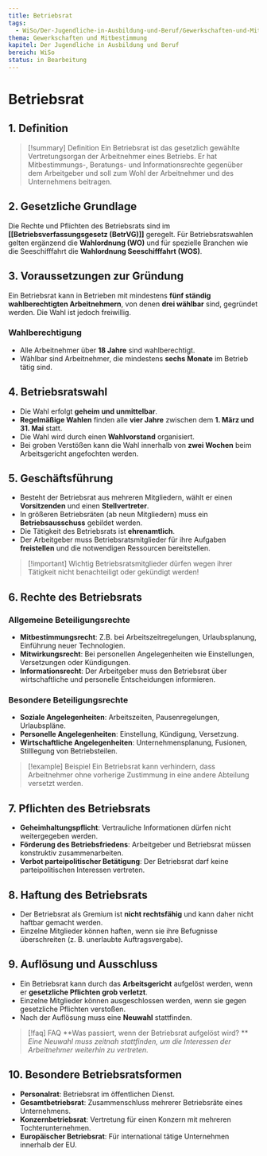```yaml
---
title: Betriebsrat
tags:
  - WiSo/Der-Jugendliche-in-Ausbildung-und-Beruf/Gewerkschaften-und-Mitbestimmung
thema: Gewerkschaften und Mitbestimmung
kapitel: Der Jugendliche in Ausbildung und Beruf
bereich: WiSo
status: in Bearbeitung
---
```

# Betriebsrat

## 1. Definition

> [!summary] Definition
> Ein Betriebsrat ist das gesetzlich gewählte Vertretungsorgan der Arbeitnehmer eines Betriebs. Er hat Mitbestimmungs-, Beratungs- und Informationsrechte gegenüber dem Arbeitgeber und soll zum Wohl der Arbeitnehmer und des Unternehmens beitragen.

## 2. Gesetzliche Grundlage

Die Rechte und Pflichten des Betriebsrats sind im **[[Betriebsverfassungsgesetz (BetrVG)]]** geregelt. Für Betriebsratswahlen gelten ergänzend die **Wahlordnung (WO)** und für spezielle Branchen wie die Seeschifffahrt die **Wahlordnung Seeschifffahrt (WOS)**.

## 3. Voraussetzungen zur Gründung

Ein Betriebsrat kann in Betrieben mit mindestens **fünf ständig wahlberechtigten Arbeitnehmern**, von denen **drei wählbar** sind, gegründet werden. Die Wahl ist jedoch freiwillig.

### Wahlberechtigung

- Alle Arbeitnehmer über **18 Jahre** sind wahlberechtigt.
- Wählbar sind Arbeitnehmer, die mindestens **sechs Monate** im Betrieb tätig sind.

## 4. Betriebsratswahl

- Die Wahl erfolgt **geheim und unmittelbar**.
- **Regelmäßige Wahlen** finden alle **vier Jahre** zwischen dem **1. März und 31. Mai** statt.
- Die Wahl wird durch einen **Wahlvorstand** organisiert.
- Bei groben Verstößen kann die Wahl innerhalb von **zwei Wochen** beim Arbeitsgericht angefochten werden.

## 5. Geschäftsführung

- Besteht der Betriebsrat aus mehreren Mitgliedern, wählt er einen **Vorsitzenden** und einen **Stellvertreter**.
- In größeren Betriebsräten (ab neun Mitgliedern) muss ein **Betriebsausschuss** gebildet werden.
- Die Tätigkeit des Betriebsrats ist **ehrenamtlich**.
- Der Arbeitgeber muss Betriebsratsmitglieder für ihre Aufgaben **freistellen** und die notwendigen Ressourcen bereitstellen.

> [!important] Wichtig 
> Betriebsratsmitglieder dürfen wegen ihrer Tätigkeit nicht benachteiligt oder gekündigt werden!

## 6. Rechte des Betriebsrats

### **Allgemeine Beteiligungsrechte**

- **Mitbestimmungsrecht**: Z.B. bei Arbeitszeitregelungen, Urlaubsplanung, Einführung neuer Technologien.
- **Mitwirkungsrecht**: Bei personellen Angelegenheiten wie Einstellungen, Versetzungen oder Kündigungen.
- **Informationsrecht**: Der Arbeitgeber muss den Betriebsrat über wirtschaftliche und personelle Entscheidungen informieren.

### **Besondere Beteiligungsrechte**

- **Soziale Angelegenheiten**: Arbeitszeiten, Pausenregelungen, Urlaubspläne.
- **Personelle Angelegenheiten**: Einstellung, Kündigung, Versetzung.
- **Wirtschaftliche Angelegenheiten**: Unternehmensplanung, Fusionen, Stilllegung von Betriebsteilen.

> [!example] Beispiel 
> Ein Betriebsrat kann verhindern, dass Arbeitnehmer ohne vorherige Zustimmung in eine andere Abteilung versetzt werden.

## 7. Pflichten des Betriebsrats

- **Geheimhaltungspflicht**: Vertrauliche Informationen dürfen nicht weitergegeben werden.
- **Förderung des Betriebsfriedens**: Arbeitgeber und Betriebsrat müssen konstruktiv zusammenarbeiten.
- **Verbot parteipolitischer Betätigung**: Der Betriebsrat darf keine parteipolitischen Interessen vertreten.

## 8. Haftung des Betriebsrats

- Der Betriebsrat als Gremium ist **nicht rechtsfähig** und kann daher nicht haftbar gemacht werden.
- Einzelne Mitglieder können haften, wenn sie ihre Befugnisse überschreiten (z. B. unerlaubte Auftragsvergabe).

## 9. Auflösung und Ausschluss

- Ein Betriebsrat kann durch das **Arbeitsgericht** aufgelöst werden, wenn er **gesetzliche Pflichten grob verletzt**.
- Einzelne Mitglieder können ausgeschlossen werden, wenn sie gegen gesetzliche Pflichten verstoßen.
- Nach der Auflösung muss eine **Neuwahl** stattfinden.

> [!faq] FAQ 
> **Was passiert, wenn der Betriebsrat aufgelöst wird? **
> _Eine Neuwahl muss zeitnah stattfinden, um die Interessen der Arbeitnehmer weiterhin zu vertreten._

## 10. Besondere Betriebsratsformen

- **Personalrat**: Betriebsrat im öffentlichen Dienst.
- **Gesamtbetriebsrat**: Zusammenschluss mehrerer Betriebsräte eines Unternehmens.
- **Konzernbetriebsrat**: Vertretung für einen Konzern mit mehreren Tochterunternehmen.
- **Europäischer Betriebsrat**: Für international tätige Unternehmen innerhalb der EU.
